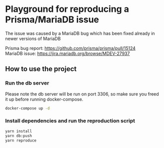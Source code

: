 Playground for reproducing a Prisma/MariaDB issue 
=

The issue was caused by a MariaDB bug which has been fixed already in newer versions of MariaDB 

Prisma bug report: https://github.com/prisma/prisma/pull/15124  
MariaDB issue: https://jira.mariadb.org/browse/MDEV-27937

## How to use the project

### Run the db server

Please note the db server will be run on port 3306, so make sure you freed it up before running docker-compose.

```bash
docker-compose up -d
```

### Install dependencies and run the reproduction script

```bash
yarn install
yarn db:push
yarn reproduce
```
